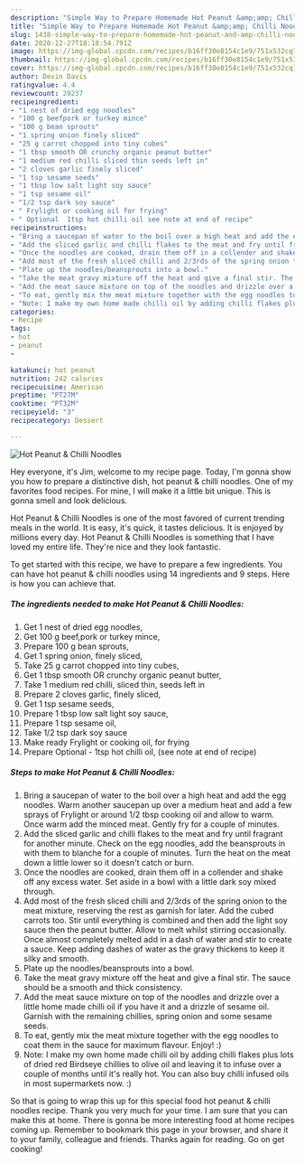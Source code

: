 ```yaml
---
description: "Simple Way to Prepare Homemade Hot Peanut &amp;amp; Chilli Noodles"
title: "Simple Way to Prepare Homemade Hot Peanut &amp;amp; Chilli Noodles"
slug: 1438-simple-way-to-prepare-homemade-hot-peanut-and-amp-chilli-noodles
date: 2020-12-27T18:18:54.791Z
image: https://img-global.cpcdn.com/recipes/b16ff30e8154c1e9/751x532cq70/hot-peanut-chilli-noodles-recipe-main-photo.jpg
thumbnail: https://img-global.cpcdn.com/recipes/b16ff30e8154c1e9/751x532cq70/hot-peanut-chilli-noodles-recipe-main-photo.jpg
cover: https://img-global.cpcdn.com/recipes/b16ff30e8154c1e9/751x532cq70/hot-peanut-chilli-noodles-recipe-main-photo.jpg
author: Devin Davis
ratingvalue: 4.4
reviewcount: 29237
recipeingredient:
- "1 nest of dried egg noodles"
- "100 g beefpork or turkey mince"
- "100 g bean sprouts"
- "1 spring onion finely sliced"
- "25 g carrot chopped into tiny cubes"
- "1 tbsp smooth OR crunchy organic peanut butter"
- "1 medium red chilli sliced thin seeds left in"
- "2 cloves garlic finely sliced"
- "1 tsp sesame seeds"
- "1 tbsp low salt light soy sauce"
- "1 tsp sesame oil"
- "1/2 tsp dark soy sauce"
- " Frylight or cooking oil for frying"
- " Optional  1tsp hot chilli oil see note at end of recipe"
recipeinstructions:
- "Bring a saucepan of water to the boil over a high heat and add the egg noodles. Warm another saucepan up over a medium heat and add a few sprays of Frylight or around 1/2 tbsp cooking oil and allow to warm. Once warm add the minced meat. Gently fry for a couple of minutes."
- "Add the sliced garlic and chilli flakes to the meat and fry until fragrant for another minute. Check on the egg noodles, add the beansprouts in with them to blanche for a couple of minutes. Turn the heat on the meat down a little lower so it doesn&#39;t catch or burn."
- "Once the noodles are cooked, drain them off in a collender and shake off any excess water. Set aside in a bowl with a little dark soy mixed through."
- "Add most of the fresh sliced chilli and 2/3rds of the spring onion to the meat mixture, reserving the rest as garnish for later. Add the cubed carrots too. Stir until everything is combined and then add the light soy sauce then the peanut butter. Allow to melt whilst stirring occasionally. Once almost completely melted add in a dash of water and stir to create a sauce. Keep adding dashes of water as the gravy thickens to keep it silky and smooth."
- "Plate up the noodles/beansprouts into a bowl."
- "Take the meat gravy mixture off the heat and give a final stir. The sauce should be a smooth and thick consistency."
- "Add the meat sauce mixture on top of the noodles and drizzle over a little home made chilli oil if you have it and a drizzle of sesame oil. Garnish with the remaining chillies, spring onion and some sesame seeds."
- "To eat, gently mix the meat mixture together with the egg noodles to coat them in the sauce for maximum flavour. Enjoy! :)"
- "Note: I make my own home made chilli oil by adding chilli flakes plus lots of dried red Birdseye chillies to olive oil and leaving it to infuse over a couple of months until it&#39;s really hot. You can also buy chilli infused oils in most supermarkets now. :)"
categories:
- Recipe
tags:
- hot
- peanut
- 

katakunci: hot peanut  
nutrition: 242 calories
recipecuisine: American
preptime: "PT27M"
cooktime: "PT32M"
recipeyield: "3"
recipecategory: Dessert

---
```



![Hot Peanut &amp; Chilli Noodles](https://img-global.cpcdn.com/recipes/b16ff30e8154c1e9/751x532cq70/hot-peanut-chilli-noodles-recipe-main-photo.jpg)

Hey everyone, it's Jim, welcome to my recipe page. Today, I'm gonna show you how to prepare a distinctive dish, hot peanut &amp; chilli noodles. One of my favorites food recipes. For mine, I will make it a little bit unique. This is gonna smell and look delicious.



Hot Peanut &amp; Chilli Noodles is one of the most favored of current trending meals in the world. It is easy, it's quick, it tastes delicious. It is enjoyed by millions every day. Hot Peanut &amp; Chilli Noodles is something that I have loved my entire life. They're nice and they look fantastic.


To get started with this recipe, we have to prepare a few ingredients. You can have hot peanut &amp; chilli noodles using 14 ingredients and 9 steps. Here is how you can achieve that.

<!--inarticleads1-->

##### The ingredients needed to make Hot Peanut &amp; Chilli Noodles:

1. Get 1 nest of dried egg noodles,
1. Get 100 g beef,pork or turkey mince,
1. Prepare 100 g bean sprouts,
1. Get 1 spring onion, finely sliced,
1. Take 25 g carrot chopped into tiny cubes,
1. Get 1 tbsp smooth OR crunchy organic peanut butter,
1. Take 1 medium red chilli, sliced thin, seeds left in
1. Prepare 2 cloves garlic, finely sliced,
1. Get 1 tsp sesame seeds,
1. Prepare 1 tbsp low salt light soy sauce,
1. Prepare 1 tsp sesame oil,
1. Take 1/2 tsp dark soy sauce
1. Make ready  Frylight or cooking oil, for frying
1. Prepare  Optional - 1tsp hot chilli oil, (see note at end of recipe)




<!--inarticleads2-->

##### Steps to make Hot Peanut &amp; Chilli Noodles:

1. Bring a saucepan of water to the boil over a high heat and add the egg noodles. Warm another saucepan up over a medium heat and add a few sprays of Frylight or around 1/2 tbsp cooking oil and allow to warm. Once warm add the minced meat. Gently fry for a couple of minutes.
1. Add the sliced garlic and chilli flakes to the meat and fry until fragrant for another minute. Check on the egg noodles, add the beansprouts in with them to blanche for a couple of minutes. Turn the heat on the meat down a little lower so it doesn&#39;t catch or burn.
1. Once the noodles are cooked, drain them off in a collender and shake off any excess water. Set aside in a bowl with a little dark soy mixed through.
1. Add most of the fresh sliced chilli and 2/3rds of the spring onion to the meat mixture, reserving the rest as garnish for later. Add the cubed carrots too. Stir until everything is combined and then add the light soy sauce then the peanut butter. Allow to melt whilst stirring occasionally. Once almost completely melted add in a dash of water and stir to create a sauce. Keep adding dashes of water as the gravy thickens to keep it silky and smooth.
1. Plate up the noodles/beansprouts into a bowl.
1. Take the meat gravy mixture off the heat and give a final stir. The sauce should be a smooth and thick consistency.
1. Add the meat sauce mixture on top of the noodles and drizzle over a little home made chilli oil if you have it and a drizzle of sesame oil. Garnish with the remaining chillies, spring onion and some sesame seeds.
1. To eat, gently mix the meat mixture together with the egg noodles to coat them in the sauce for maximum flavour. Enjoy! :)
1. Note: I make my own home made chilli oil by adding chilli flakes plus lots of dried red Birdseye chillies to olive oil and leaving it to infuse over a couple of months until it&#39;s really hot. You can also buy chilli infused oils in most supermarkets now. :)




So that is going to wrap this up for this special food hot peanut &amp; chilli noodles recipe. Thank you very much for your time. I am sure that you can make this at home. There is gonna be more interesting food at home recipes coming up. Remember to bookmark this page in your browser, and share it to your family, colleague and friends. Thanks again for reading. Go on get cooking!
